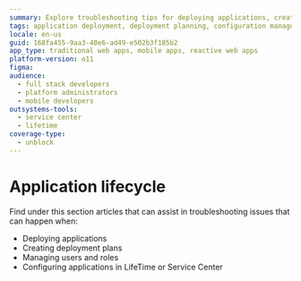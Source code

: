 ```yaml
---
summary: Explore troubleshooting tips for deploying applications, creating deployment plans, and managing configurations in OutSystems 11 (O11).
tags: application deployment, deployment planning, configuration management, user and role management
locale: en-us
guid: 168fa455-9aa3-40e6-ad49-e502b3f185b2
app_type: traditional web apps, mobile apps, reactive web apps
platform-version: o11
figma:
audience:
  - full stack developers
  - platform administrators
  - mobile developers
outsystems-tools:
  - service center
  - lifetime
coverage-type:
  - unblock
---
```


# Application lifecycle

Find under this section articles that can assist in troubleshooting issues that can happen when:

* Deploying applications
* Creating deployment plans
* Managing users and roles
* Configuring applications in LifeTime or Service Center
